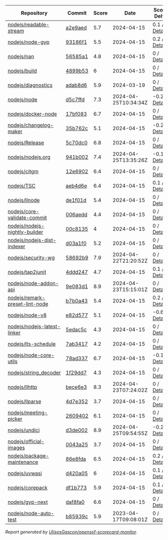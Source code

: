 <!-- OPENSSF-SCORECARD-MONITOR:START -->

| Repository | Commit | Score | Date | Score Delta | Report | StepSecurity |
| -- | -- | -- | -- | -- | -- | -- |
| [nodejs/readable-stream](https://github.com/nodejs/readable-stream) | [a2e9aed](https://github.com/nodejs/readable-stream/commit/a2e9aedf4aeee4a5e4d8efcb175edb67e2817eaa) | 5.7 | 2024-04-15 | 0.1 / [Details](https://kooltheba.github.io/openssf-scorecard-api-visualizer/#/projects/github.com/nodejs/readable-stream/compare/a2e9aedf4aeee4a5e4d8efcb175edb67e2817eaa/a2e9aedf4aeee4a5e4d8efcb175edb67e2817eaa) | [View](https://kooltheba.github.io/openssf-scorecard-api-visualizer/#/projects/github.com/nodejs/readable-stream/commit/a2e9aedf4aeee4a5e4d8efcb175edb67e2817eaa) | [Fix it](https://app.stepsecurity.io/securerepo?repo=nodejs/readable-stream) |
| [nodejs/node-gyp](https://github.com/nodejs/node-gyp) | [93186f1](https://github.com/nodejs/node-gyp/commit/93186f10c966b4148fc500e48f8cbffacccdfa3c) | 5.5 | 2024-04-15 | 0.2 / [Details](https://kooltheba.github.io/openssf-scorecard-api-visualizer/#/projects/github.com/nodejs/node-gyp/compare/9fd7936f0d7232a8a79e6a7b6cbfb814d9042b13/93186f10c966b4148fc500e48f8cbffacccdfa3c) | [View](https://kooltheba.github.io/openssf-scorecard-api-visualizer/#/projects/github.com/nodejs/node-gyp/commit/93186f10c966b4148fc500e48f8cbffacccdfa3c) | [Fix it](https://app.stepsecurity.io/securerepo?repo=nodejs/node-gyp) |
| [nodejs/nan](https://github.com/nodejs/nan) | [56585a1](https://github.com/nodejs/nan/commit/56585a1cd21f25b4d56168063cedaf0831c63fef) | 4.8 | 2024-04-15 | 0 / [Details](https://kooltheba.github.io/openssf-scorecard-api-visualizer/#/projects/github.com/nodejs/nan/compare/56585a1cd21f25b4d56168063cedaf0831c63fef/56585a1cd21f25b4d56168063cedaf0831c63fef) | [View](https://kooltheba.github.io/openssf-scorecard-api-visualizer/#/projects/github.com/nodejs/nan/commit/56585a1cd21f25b4d56168063cedaf0831c63fef) | [Fix it](https://app.stepsecurity.io/securerepo?repo=nodejs/nan) |
| [nodejs/build](https://github.com/nodejs/build) | [4899b53](https://github.com/nodejs/build/commit/4899b53392cf22e136cbdc20eab48fa62010aad4) | 6 | 2024-04-15 | 0 / [Details](https://kooltheba.github.io/openssf-scorecard-api-visualizer/#/projects/github.com/nodejs/build/compare/b0675c57520af651b65dc53d5f6971c9f8b240fe/4899b53392cf22e136cbdc20eab48fa62010aad4) | [View](https://kooltheba.github.io/openssf-scorecard-api-visualizer/#/projects/github.com/nodejs/build/commit/4899b53392cf22e136cbdc20eab48fa62010aad4) | [Fix it](https://app.stepsecurity.io/securerepo?repo=nodejs/build) |
| [nodejs/diagnostics](https://github.com/nodejs/diagnostics) | [adab8d6](https://github.com/nodejs/diagnostics/commit/adab8d62aca9e47928570c29e7e5908a0f825039) | 5.9 | 2024-03-19 | 0 / [Details](https://kooltheba.github.io/openssf-scorecard-api-visualizer/#/projects/github.com/nodejs/diagnostics/compare/adab8d62aca9e47928570c29e7e5908a0f825039/adab8d62aca9e47928570c29e7e5908a0f825039) | [View](https://kooltheba.github.io/openssf-scorecard-api-visualizer/#/projects/github.com/nodejs/diagnostics/commit/adab8d62aca9e47928570c29e7e5908a0f825039) | [Fix it](https://app.stepsecurity.io/securerepo?repo=nodejs/diagnostics) |
| [nodejs/node](https://github.com/nodejs/node) | [d5c7ffd](https://github.com/nodejs/node/commit/d5c7ffd7b6115d98363be6e7ecea584f1611f303) | 7.3 | 2024-04-25T10:34:34Z | -0.2 / [Details](https://kooltheba.github.io/openssf-scorecard-api-visualizer/#/projects/github.com/nodejs/node/compare/21211a3fa93993b363f25964da5dac3282b3b453/d5c7ffd7b6115d98363be6e7ecea584f1611f303) | [View](https://kooltheba.github.io/openssf-scorecard-api-visualizer/#/projects/github.com/nodejs/node/commit/d5c7ffd7b6115d98363be6e7ecea584f1611f303) | [Fix it](https://app.stepsecurity.io/securerepo?repo=nodejs/node) |
| [nodejs/docker-node](https://github.com/nodejs/docker-node) | [17bf083](https://github.com/nodejs/docker-node/commit/17bf0838eaf9d32ba6280599e51fac5269d0dfb4) | 6.7 | 2024-04-15 | 0 / [Details](https://kooltheba.github.io/openssf-scorecard-api-visualizer/#/projects/github.com/nodejs/docker-node/compare/325606f2b43ff922bc5cda93e36f69184213f80c/17bf0838eaf9d32ba6280599e51fac5269d0dfb4) | [View](https://kooltheba.github.io/openssf-scorecard-api-visualizer/#/projects/github.com/nodejs/docker-node/commit/17bf0838eaf9d32ba6280599e51fac5269d0dfb4) | [Fix it](https://app.stepsecurity.io/securerepo?repo=nodejs/docker-node) |
| [nodejs/changelog-maker](https://github.com/nodejs/changelog-maker) | [35b762c](https://github.com/nodejs/changelog-maker/commit/35b762c78ae5beb7dbe0cacca41717ddb29a3484) | 5.1 | 2024-04-15 | -0.2 / [Details](https://kooltheba.github.io/openssf-scorecard-api-visualizer/#/projects/github.com/nodejs/changelog-maker/compare/35b762c78ae5beb7dbe0cacca41717ddb29a3484/35b762c78ae5beb7dbe0cacca41717ddb29a3484) | [View](https://kooltheba.github.io/openssf-scorecard-api-visualizer/#/projects/github.com/nodejs/changelog-maker/commit/35b762c78ae5beb7dbe0cacca41717ddb29a3484) | [Fix it](https://app.stepsecurity.io/securerepo?repo=nodejs/changelog-maker) |
| [nodejs/Release](https://github.com/nodejs/Release) | [5c70dc0](https://github.com/nodejs/Release/commit/5c70dc0fd800b4db5d87c873a5935bc9cd374b5b) | 6.8 | 2024-04-15 | 0 / [Details](https://kooltheba.github.io/openssf-scorecard-api-visualizer/#/projects/github.com/nodejs/Release/compare/42a1d7c5f3bce8d2efc8d96c7aeb147a173ed396/5c70dc0fd800b4db5d87c873a5935bc9cd374b5b) | [View](https://kooltheba.github.io/openssf-scorecard-api-visualizer/#/projects/github.com/nodejs/Release/commit/5c70dc0fd800b4db5d87c873a5935bc9cd374b5b) | [Fix it](https://app.stepsecurity.io/securerepo?repo=nodejs/Release) |
| [nodejs/nodejs.org](https://github.com/nodejs/nodejs.org) | [941b002](https://github.com/nodejs/nodejs.org/commit/941b0022c38739d6a9277d558f6b9c78e13a4262) | 7.4 | 2024-04-25T13:35:26Z | -0.1 / [Details](https://kooltheba.github.io/openssf-scorecard-api-visualizer/#/projects/github.com/nodejs/nodejs.org/compare/658124980dc616cf60e309e50ff1a55d99ee8819/941b0022c38739d6a9277d558f6b9c78e13a4262) | [View](https://kooltheba.github.io/openssf-scorecard-api-visualizer/#/projects/github.com/nodejs/nodejs.org/commit/941b0022c38739d6a9277d558f6b9c78e13a4262) | [Fix it](https://app.stepsecurity.io/securerepo?repo=nodejs/nodejs.org) |
| [nodejs/citgm](https://github.com/nodejs/citgm) | [12e6902](https://github.com/nodejs/citgm/commit/12e6902b7a90c42edf60a1f4aa0ef9c19efdfddc) | 6.4 | 2024-04-15 | 0 / [Details](https://kooltheba.github.io/openssf-scorecard-api-visualizer/#/projects/github.com/nodejs/citgm/compare/12e6902b7a90c42edf60a1f4aa0ef9c19efdfddc/12e6902b7a90c42edf60a1f4aa0ef9c19efdfddc) | [View](https://kooltheba.github.io/openssf-scorecard-api-visualizer/#/projects/github.com/nodejs/citgm/commit/12e6902b7a90c42edf60a1f4aa0ef9c19efdfddc) | [Fix it](https://app.stepsecurity.io/securerepo?repo=nodejs/citgm) |
| [nodejs/TSC](https://github.com/nodejs/TSC) | [aeb4d6e](https://github.com/nodejs/TSC/commit/aeb4d6e8f9e66aff73a7661b585d7e3d9dec17b3) | 6.4 | 2024-04-15 | 0.1 / [Details](https://kooltheba.github.io/openssf-scorecard-api-visualizer/#/projects/github.com/nodejs/TSC/compare/f505072299b7877243e34c03d992868358f6718e/aeb4d6e8f9e66aff73a7661b585d7e3d9dec17b3) | [View](https://kooltheba.github.io/openssf-scorecard-api-visualizer/#/projects/github.com/nodejs/TSC/commit/aeb4d6e8f9e66aff73a7661b585d7e3d9dec17b3) | [Fix it](https://app.stepsecurity.io/securerepo?repo=nodejs/TSC) |
| [nodejs/llnode](https://github.com/nodejs/llnode) | [de1f01d](https://github.com/nodejs/llnode/commit/de1f01d70a5c58111dd873d340f898023e4e8fe6) | 5.4 | 2024-04-15 | 0 / [Details](https://kooltheba.github.io/openssf-scorecard-api-visualizer/#/projects/github.com/nodejs/llnode/compare/de1f01d70a5c58111dd873d340f898023e4e8fe6/de1f01d70a5c58111dd873d340f898023e4e8fe6) | [View](https://kooltheba.github.io/openssf-scorecard-api-visualizer/#/projects/github.com/nodejs/llnode/commit/de1f01d70a5c58111dd873d340f898023e4e8fe6) | [Fix it](https://app.stepsecurity.io/securerepo?repo=nodejs/llnode) |
| [nodejs/core-validate-commit](https://github.com/nodejs/core-validate-commit) | [006aedd](https://github.com/nodejs/core-validate-commit/commit/006aedd1c889ebfacdf2c346efd6e6a572cbc5e0) | 4.4 | 2024-04-15 | 0 / [Details](https://kooltheba.github.io/openssf-scorecard-api-visualizer/#/projects/github.com/nodejs/core-validate-commit/compare/006aedd1c889ebfacdf2c346efd6e6a572cbc5e0/006aedd1c889ebfacdf2c346efd6e6a572cbc5e0) | [View](https://kooltheba.github.io/openssf-scorecard-api-visualizer/#/projects/github.com/nodejs/core-validate-commit/commit/006aedd1c889ebfacdf2c346efd6e6a572cbc5e0) | [Fix it](https://app.stepsecurity.io/securerepo?repo=nodejs/core-validate-commit) |
| [nodejs/nodejs-nightly-builder](https://github.com/nodejs/nodejs-nightly-builder) | [00c8135](https://github.com/nodejs/nodejs-nightly-builder/commit/00c8135102b0e272ed1d8950845a5412cc9bc237) | 4 | 2024-04-15 | 0 / [Details](https://kooltheba.github.io/openssf-scorecard-api-visualizer/#/projects/github.com/nodejs/nodejs-nightly-builder/compare/00c8135102b0e272ed1d8950845a5412cc9bc237/00c8135102b0e272ed1d8950845a5412cc9bc237) | [View](https://kooltheba.github.io/openssf-scorecard-api-visualizer/#/projects/github.com/nodejs/nodejs-nightly-builder/commit/00c8135102b0e272ed1d8950845a5412cc9bc237) | [Fix it](https://app.stepsecurity.io/securerepo?repo=nodejs/nodejs-nightly-builder) |
| [nodejs/nodejs-dist-indexer](https://github.com/nodejs/nodejs-dist-indexer) | [d03a1f0](https://github.com/nodejs/nodejs-dist-indexer/commit/d03a1f0d36af7cd1ffd8d2ce7fb622e788177f43) | 5.2 | 2024-04-15 | 0 / [Details](https://kooltheba.github.io/openssf-scorecard-api-visualizer/#/projects/github.com/nodejs/nodejs-dist-indexer/compare/d03a1f0d36af7cd1ffd8d2ce7fb622e788177f43/d03a1f0d36af7cd1ffd8d2ce7fb622e788177f43) | [View](https://kooltheba.github.io/openssf-scorecard-api-visualizer/#/projects/github.com/nodejs/nodejs-dist-indexer/commit/d03a1f0d36af7cd1ffd8d2ce7fb622e788177f43) | [Fix it](https://app.stepsecurity.io/securerepo?repo=nodejs/nodejs-dist-indexer) |
| [nodejs/security-wg](https://github.com/nodejs/security-wg) | [58692b9](https://github.com/nodejs/security-wg/commit/58692b94f263d5bf5c3e6562c2a4b15d448b0ac6) | 7.9 | 2024-04-22T21:20:52Z | 0 / [Details](https://kooltheba.github.io/openssf-scorecard-api-visualizer/#/projects/github.com/nodejs/security-wg/compare/a2b189b1e0f42b76f68fcfac8fc81515fdd7bb21/58692b94f263d5bf5c3e6562c2a4b15d448b0ac6) | [View](https://kooltheba.github.io/openssf-scorecard-api-visualizer/#/projects/github.com/nodejs/security-wg/commit/58692b94f263d5bf5c3e6562c2a4b15d448b0ac6) | [Fix it](https://app.stepsecurity.io/securerepo?repo=nodejs/security-wg) |
| [nodejs/tap2junit](https://github.com/nodejs/tap2junit) | [4ddd247](https://github.com/nodejs/tap2junit/commit/4ddd2472a94b6153d7f298fc63fde04980903f66) | 4.7 | 2024-04-15 | 0.1 / [Details](https://kooltheba.github.io/openssf-scorecard-api-visualizer/#/projects/github.com/nodejs/tap2junit/compare/27fbbaf5f45c0f8b206589331a52a8f71e61d5ce/4ddd2472a94b6153d7f298fc63fde04980903f66) | [View](https://kooltheba.github.io/openssf-scorecard-api-visualizer/#/projects/github.com/nodejs/tap2junit/commit/4ddd2472a94b6153d7f298fc63fde04980903f66) | [Fix it](https://app.stepsecurity.io/securerepo?repo=nodejs/tap2junit) |
| [nodejs/node-addon-api](https://github.com/nodejs/node-addon-api) | [9e083d1](https://github.com/nodejs/node-addon-api/commit/9e083d16b74337f3e8808c02f6ce28d3e7d9cccd) | 8.9 | 2024-04-23T15:15:01Z | 0 / [Details](https://kooltheba.github.io/openssf-scorecard-api-visualizer/#/projects/github.com/nodejs/node-addon-api/compare/7e1aa06132558fcc3de4ef5f4f6b84ff10c32502/9e083d16b74337f3e8808c02f6ce28d3e7d9cccd) | [View](https://kooltheba.github.io/openssf-scorecard-api-visualizer/#/projects/github.com/nodejs/node-addon-api/commit/9e083d16b74337f3e8808c02f6ce28d3e7d9cccd) | [Fix it](https://app.stepsecurity.io/securerepo?repo=nodejs/node-addon-api) |
| [nodejs/remark-preset-lint-node](https://github.com/nodejs/remark-preset-lint-node) | [b7b0a43](https://github.com/nodejs/remark-preset-lint-node/commit/b7b0a432d5a5c30a1aa8492873c553b2fe20e4cb) | 5.4 | 2024-04-15 | 0.2 / [Details](https://kooltheba.github.io/openssf-scorecard-api-visualizer/#/projects/github.com/nodejs/remark-preset-lint-node/compare/dca7621a4684c10273227187745919a7f90822bf/b7b0a432d5a5c30a1aa8492873c553b2fe20e4cb) | [View](https://kooltheba.github.io/openssf-scorecard-api-visualizer/#/projects/github.com/nodejs/remark-preset-lint-node/commit/b7b0a432d5a5c30a1aa8492873c553b2fe20e4cb) | [Fix it](https://app.stepsecurity.io/securerepo?repo=nodejs/remark-preset-lint-node) |
| [nodejs/node-v8](https://github.com/nodejs/node-v8) | [e82d577](https://github.com/nodejs/node-v8/commit/e82d577cdc34e19a65d919975b7ba35f2b9bc915) | 5.1 | 2024-04-15 | -0.6 / [Details](https://kooltheba.github.io/openssf-scorecard-api-visualizer/#/projects/github.com/nodejs/node-v8/compare/e82d577cdc34e19a65d919975b7ba35f2b9bc915/e82d577cdc34e19a65d919975b7ba35f2b9bc915) | [View](https://kooltheba.github.io/openssf-scorecard-api-visualizer/#/projects/github.com/nodejs/node-v8/commit/e82d577cdc34e19a65d919975b7ba35f2b9bc915) | [Fix it](https://app.stepsecurity.io/securerepo?repo=nodejs/node-v8) |
| [nodejs/nodejs-latest-linker](https://github.com/nodejs/nodejs-latest-linker) | [5edac5c](https://github.com/nodejs/nodejs-latest-linker/commit/5edac5c47c6b3f619bff3e51996dd18796f92c71) | 4.3 | 2024-04-15 | 0 / [Details](https://kooltheba.github.io/openssf-scorecard-api-visualizer/#/projects/github.com/nodejs/nodejs-latest-linker/compare/5edac5c47c6b3f619bff3e51996dd18796f92c71/5edac5c47c6b3f619bff3e51996dd18796f92c71) | [View](https://kooltheba.github.io/openssf-scorecard-api-visualizer/#/projects/github.com/nodejs/nodejs-latest-linker/commit/5edac5c47c6b3f619bff3e51996dd18796f92c71) | [Fix it](https://app.stepsecurity.io/securerepo?repo=nodejs/nodejs-latest-linker) |
| [nodejs/lts-schedule](https://github.com/nodejs/lts-schedule) | [7ab3417](https://github.com/nodejs/lts-schedule/commit/7ab3417749715bd6665eb840da54a5bea696ecc0) | 4.2 | 2024-04-15 | 0 / [Details](https://kooltheba.github.io/openssf-scorecard-api-visualizer/#/projects/github.com/nodejs/lts-schedule/compare/7ab3417749715bd6665eb840da54a5bea696ecc0/7ab3417749715bd6665eb840da54a5bea696ecc0) | [View](https://kooltheba.github.io/openssf-scorecard-api-visualizer/#/projects/github.com/nodejs/lts-schedule/commit/7ab3417749715bd6665eb840da54a5bea696ecc0) | [Fix it](https://app.stepsecurity.io/securerepo?repo=nodejs/lts-schedule) |
| [nodejs/node-core-utils](https://github.com/nodejs/node-core-utils) | [78ad337](https://github.com/nodejs/node-core-utils/commit/78ad33777bdf1dda71e63114fb4b6fbc6e39b81d) | 6.7 | 2024-04-15 | -0.1 / [Details](https://kooltheba.github.io/openssf-scorecard-api-visualizer/#/projects/github.com/nodejs/node-core-utils/compare/648918bf8de40b15338396e26dc9c9a84eba0fdd/78ad33777bdf1dda71e63114fb4b6fbc6e39b81d) | [View](https://kooltheba.github.io/openssf-scorecard-api-visualizer/#/projects/github.com/nodejs/node-core-utils/commit/78ad33777bdf1dda71e63114fb4b6fbc6e39b81d) | [Fix it](https://app.stepsecurity.io/securerepo?repo=nodejs/node-core-utils) |
| [nodejs/string_decoder](https://github.com/nodejs/string_decoder) | [1f29dd7](https://github.com/nodejs/string_decoder/commit/1f29dd715a6c829da89e869af7dafc231c20ed9f) | 4.3 | 2024-04-15 | 0 / [Details](https://kooltheba.github.io/openssf-scorecard-api-visualizer/#/projects/github.com/nodejs/string_decoder/compare/1f29dd715a6c829da89e869af7dafc231c20ed9f/1f29dd715a6c829da89e869af7dafc231c20ed9f) | [View](https://kooltheba.github.io/openssf-scorecard-api-visualizer/#/projects/github.com/nodejs/string_decoder/commit/1f29dd715a6c829da89e869af7dafc231c20ed9f) | [Fix it](https://app.stepsecurity.io/securerepo?repo=nodejs/string_decoder) |
| [nodejs/llhttp](https://github.com/nodejs/llhttp) | [bece6e3](https://github.com/nodejs/llhttp/commit/bece6e35d612f4c097afcbb68542432161da00b0) | 8.3 | 2024-04-23T07:24:02Z | 0 / [Details](https://kooltheba.github.io/openssf-scorecard-api-visualizer/#/projects/github.com/nodejs/llhttp/compare/bece6e35d612f4c097afcbb68542432161da00b0/bece6e35d612f4c097afcbb68542432161da00b0) | [View](https://kooltheba.github.io/openssf-scorecard-api-visualizer/#/projects/github.com/nodejs/llhttp/commit/bece6e35d612f4c097afcbb68542432161da00b0) | [Fix it](https://app.stepsecurity.io/securerepo?repo=nodejs/llhttp) |
| [nodejs/llparse](https://github.com/nodejs/llparse) | [4d7e352](https://github.com/nodejs/llparse/commit/4d7e35267870b576f41112f6f720f4a1009b10b8) | 3.7 | 2024-04-15 | 0 / [Details](https://kooltheba.github.io/openssf-scorecard-api-visualizer/#/projects/github.com/nodejs/llparse/compare/4d7e35267870b576f41112f6f720f4a1009b10b8/4d7e35267870b576f41112f6f720f4a1009b10b8) | [View](https://kooltheba.github.io/openssf-scorecard-api-visualizer/#/projects/github.com/nodejs/llparse/commit/4d7e35267870b576f41112f6f720f4a1009b10b8) | [Fix it](https://app.stepsecurity.io/securerepo?repo=nodejs/llparse) |
| [nodejs/meeting-picker](https://github.com/nodejs/meeting-picker) | [2609402](https://github.com/nodejs/meeting-picker/commit/2609402e4c2be372d5e711e643d9f601a88626b4) | 6.1 | 2024-04-15 | 0 / [Details](https://kooltheba.github.io/openssf-scorecard-api-visualizer/#/projects/github.com/nodejs/meeting-picker/compare/956fbd94f117d1c3c6d22872b5936438bbfed16d/2609402e4c2be372d5e711e643d9f601a88626b4) | [View](https://kooltheba.github.io/openssf-scorecard-api-visualizer/#/projects/github.com/nodejs/meeting-picker/commit/2609402e4c2be372d5e711e643d9f601a88626b4) | [Fix it](https://app.stepsecurity.io/securerepo?repo=nodejs/meeting-picker) |
| [nodejs/undici](https://github.com/nodejs/undici) | [d3de002](https://github.com/nodejs/undici/commit/d3de002adb8fda39478f8c8fd938b2c245d7557e) | 8.9 | 2024-04-25T09:54:55Z | -0.2 / [Details](https://kooltheba.github.io/openssf-scorecard-api-visualizer/#/projects/github.com/nodejs/undici/compare/2e128c1b588ceff4794b4d0bc5241b7914a9b61e/d3de002adb8fda39478f8c8fd938b2c245d7557e) | [View](https://kooltheba.github.io/openssf-scorecard-api-visualizer/#/projects/github.com/nodejs/undici/commit/d3de002adb8fda39478f8c8fd938b2c245d7557e) | [Fix it](https://app.stepsecurity.io/securerepo?repo=nodejs/undici) |
| [nodejs/official-images](https://github.com/nodejs/official-images) | [0043a25](https://github.com/nodejs/official-images/commit/0043a2597f764b1c0374abd06c57d496d6cc8ffd) | 3.7 | 2024-04-15 | 0 / [Details](https://kooltheba.github.io/openssf-scorecard-api-visualizer/#/projects/github.com/nodejs/official-images/compare/0043a2597f764b1c0374abd06c57d496d6cc8ffd/0043a2597f764b1c0374abd06c57d496d6cc8ffd) | [View](https://kooltheba.github.io/openssf-scorecard-api-visualizer/#/projects/github.com/nodejs/official-images/commit/0043a2597f764b1c0374abd06c57d496d6cc8ffd) | [Fix it](https://app.stepsecurity.io/securerepo?repo=nodejs/official-images) |
| [nodejs/package-maintenance](https://github.com/nodejs/package-maintenance) | [86e8fda](https://github.com/nodejs/package-maintenance/commit/86e8fdaeef78fcd366914aa05bca0a53c37baa2a) | 6.5 | 2024-04-15 | 0.2 / [Details](https://kooltheba.github.io/openssf-scorecard-api-visualizer/#/projects/github.com/nodejs/package-maintenance/compare/822dbb68637d46ec26393bf2fe31f4f48884b03f/86e8fdaeef78fcd366914aa05bca0a53c37baa2a) | [View](https://kooltheba.github.io/openssf-scorecard-api-visualizer/#/projects/github.com/nodejs/package-maintenance/commit/86e8fdaeef78fcd366914aa05bca0a53c37baa2a) | [Fix it](https://app.stepsecurity.io/securerepo?repo=nodejs/package-maintenance) |
| [nodejs/uvwasi](https://github.com/nodejs/uvwasi) | [d420a05](https://github.com/nodejs/uvwasi/commit/d420a054b54ded0718fa569b3ceaa171fd4ea949) | 6 | 2024-04-15 | 0.1 / [Details](https://kooltheba.github.io/openssf-scorecard-api-visualizer/#/projects/github.com/nodejs/uvwasi/compare/2d0c0d019009e0bf85ee0e519c64f1109025f459/d420a054b54ded0718fa569b3ceaa171fd4ea949) | [View](https://kooltheba.github.io/openssf-scorecard-api-visualizer/#/projects/github.com/nodejs/uvwasi/commit/d420a054b54ded0718fa569b3ceaa171fd4ea949) | [Fix it](https://app.stepsecurity.io/securerepo?repo=nodejs/uvwasi) |
| [nodejs/corepack](https://github.com/nodejs/corepack) | [df1b773](https://github.com/nodejs/corepack/commit/df1b773942a81ae9d57ea0b2ee7c0d9d2fe52e93) | 5.9 | 2024-04-15 | 0.1 / [Details](https://kooltheba.github.io/openssf-scorecard-api-visualizer/#/projects/github.com/nodejs/corepack/compare/a3e3e97369dbcdaa2ed6c6ad7c0233ee0a70f221/df1b773942a81ae9d57ea0b2ee7c0d9d2fe52e93) | [View](https://kooltheba.github.io/openssf-scorecard-api-visualizer/#/projects/github.com/nodejs/corepack/commit/df1b773942a81ae9d57ea0b2ee7c0d9d2fe52e93) | [Fix it](https://app.stepsecurity.io/securerepo?repo=nodejs/corepack) |
| [nodejs/gyp-next](https://github.com/nodejs/gyp-next) | [daf8fa0](https://github.com/nodejs/gyp-next/commit/daf8fa08402c8db9b656d84f35e5fa3090f11ec0) | 6.6 | 2024-04-15 | 0 / [Details](https://kooltheba.github.io/openssf-scorecard-api-visualizer/#/projects/github.com/nodejs/gyp-next/compare/daf8fa08402c8db9b656d84f35e5fa3090f11ec0/daf8fa08402c8db9b656d84f35e5fa3090f11ec0) | [View](https://kooltheba.github.io/openssf-scorecard-api-visualizer/#/projects/github.com/nodejs/gyp-next/commit/daf8fa08402c8db9b656d84f35e5fa3090f11ec0) | [Fix it](https://app.stepsecurity.io/securerepo?repo=nodejs/gyp-next) |
| [nodejs/node-auto-test](https://github.com/nodejs/node-auto-test) | [b85939c](https://github.com/nodejs/node-auto-test/commit/b85939c0dc88670c1d3fbed36b5aba01e2c3f4c7) | 5.9 | 2023-04-17T09:08:01Z | 0 / [Details](https://kooltheba.github.io/openssf-scorecard-api-visualizer/#/projects/github.com/nodejs/node-auto-test/compare/b85939c0dc88670c1d3fbed36b5aba01e2c3f4c7/b85939c0dc88670c1d3fbed36b5aba01e2c3f4c7) | [View](https://kooltheba.github.io/openssf-scorecard-api-visualizer/#/projects/github.com/nodejs/node-auto-test/commit/b85939c0dc88670c1d3fbed36b5aba01e2c3f4c7) | [Fix it](https://app.stepsecurity.io/securerepo?repo=nodejs/node-auto-test) |

_Report generated by [UlisesGascon/openssf-scorecard-monitor](https://github.com/UlisesGascon/openssf-scorecard-monitor)._
<!-- OPENSSF-SCORECARD-MONITOR:END -->
